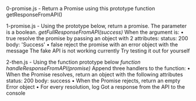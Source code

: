 0-promise.js - Return a Promise using this prototype function getResponseFromAPI()

1-promise.js - Using the prototype below, return a promise. The parameter is a boolean.
    _getFullResponseFromAPI(success)_
When the argument is:
    • true
        resolve the promise by passing an object with 2 attributes:
            status: 200
            body: 'Success'
    • false
        reject the promise with an error object with the message The fake API is not working currently
Try testing it out for yourself

2-then.js - Using the function prototype below
    _function handleResponseFromAPI(promise)_
Append three handlers to the function:
    • When the Promise resolves, return an object with the following attributes
        status: 200
        body: success
    • When the Promise rejects, return an empty Error object
    • For every resolution, log Got a response from the API to the console

